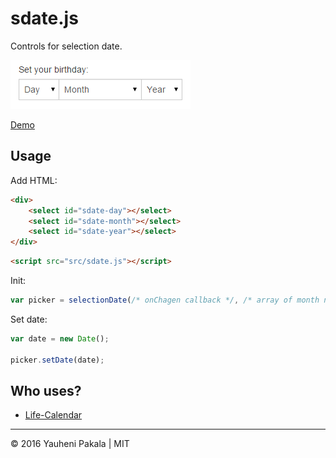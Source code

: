 # sdate.js
Controls for selection date.

![Example](https://raw.githubusercontent.com/wcoder/sdate.js/master/sdate.png)

[Demo](https://wcoder.github.io/life-calendar/)

## Usage

Add HTML:
```html
<div>
	<select id="sdate-day"></select>
	<select id="sdate-month"></select>
	<select id="sdate-year"></select>
</div>
```

```html
<script src="src/sdate.js"></script>
```

Init:
```js
var picker = selectionDate(/* onChagen callback */, /* array of month names */);
```

Set date:
```js
var date = new Date();

picker.setDate(date);
```

## Who uses?

- [Life-Calendar](https://github.com/wcoder/life-calendar)


---
&copy; 2016 Yauheni Pakala | MIT

